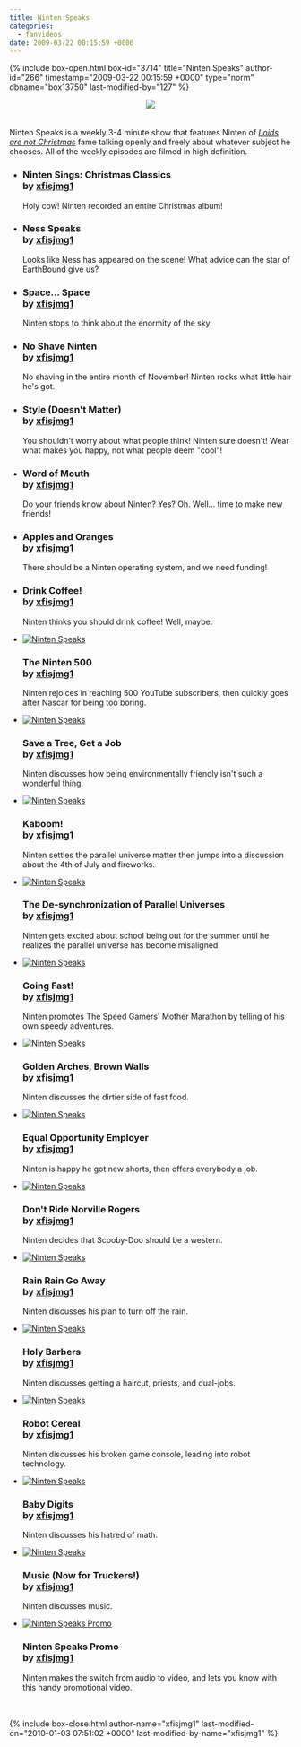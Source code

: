 ```yaml
---
title: Ninten Speaks
categories:
  - fanvideos
date: 2009-03-22 00:15:59 +0000
---
```

{% include box-open.html box-id="3714" title="Ninten Speaks" author-id="266" timestamp="2009-03-22 00:15:59 +0000" type="norm" dbname="box13750" last-modified-by="127" %}
<center><img src="http - //starmen.net/fanvideos/thumbs/nslogo.png" /></center>
<br /><br />
Ninten Speaks is a weekly 3-4 minute show that features Ninten of <a href="http://fobbiesareborange.com"><i>Loids are not Christmas</i></a> fame talking openly and freely about whatever subject he chooses. All of the weekly episodes are filmed in high definition.

<ul class="pics">

<li>
		<div style="float: left; padding: 0px 10px 0px 0px;"><youtube src="Gu7ryLlQF-I" height="132" width="160" /></div>
		<h3>Ninten Sings: Christmas Classics<br />
by <a href="http://www.youtube.com/user/NintenSpeaks">xfisjmg1</a></h3>
		<p>Holy cow! Ninten recorded an entire Christmas album!</p>	
	</li>

<li>
		<div style="float: left; padding: 0px 10px 0px 0px;"><youtube src="VCH1llOit6E" height="132" width="160" /></div>
		<h3>Ness Speaks<br />
by <a href="http://www.youtube.com/user/NintenSpeaks">xfisjmg1</a></h3>
		<p>Looks like Ness has appeared on the scene! What advice can the star of EarthBound give us?</p>	
	</li>

<li>
		<div style="float: left; padding: 0px 10px 0px 0px;"><youtube src="YdGcthvjPiw" height="132" width="160" /></div>
		<h3>Space... Space<br />
by <a href="http://www.youtube.com/user/NintenSpeaks">xfisjmg1</a></h3>
		<p>Ninten stops to think about the enormity of the sky.</p>	
	</li>

<li>
		<div style="float: left; padding: 0px 10px 0px 0px;"><youtube src="5THHIcmjclY" height="132" width="160" /></div>
		<h3>No Shave Ninten<br />
by <a href="http://www.youtube.com/user/NintenSpeaks">xfisjmg1</a></h3>
		<p>No shaving in the entire month of November! Ninten rocks what little hair he's got.</p>	
	</li>

<li>
		<div style="float: left; padding: 0px 10px 0px 0px;"><youtube src="NeLYVXxGupw" height="132" width="160" /></div>
		<h3>Style (Doesn't Matter)<br />
by <a href="http://www.youtube.com/user/NintenSpeaks">xfisjmg1</a></h3>
		<p>You shouldn't worry about what people think! Ninten sure doesn't! Wear what makes you happy, not what people deem "cool"!</p>	
	</li>

<li>
		<div style="float: left; padding: 0px 10px 0px 0px;"><youtube src="FGjZguC65FU" height="132" width="160" /></div>
		<h3>Word of Mouth<br />
by <a href="http://www.youtube.com/user/NintenSpeaks">xfisjmg1</a></h3>
		<p>Do your friends know about Ninten? Yes? Oh. Well... time to make new friends!</p>	
	</li>

<li>
		<div style="float: left; padding: 0px 10px 0px 0px;"><youtube src="X1DNgq-5ePI" height="132" width="160" /></div>
		<h3>Apples and Oranges<br />
by <a href="http://www.youtube.com/user/NintenSpeaks">xfisjmg1</a></h3>
		<p>There should be a Ninten operating system, and we need funding!</p>	
	</li>

<li>
		<div style="float: left; padding: 0px 10px 0px 0px;"><youtube src="QTZYwVB95Ro" height="132" width="160" /></div>
		<h3>Drink Coffee!<br />
by <a href="http://www.youtube.com/user/NintenSpeaks">xfisjmg1</a></h3>
		<p>Ninten thinks you should drink coffee! Well, maybe.</p>	
	</li>

<li>
		<a href="http://www.youtube.com/watch?v=rHOpsd6QKu4"><img src="http - //starmen.net/fanvideos/thumbs/ns23.jpg" alt="Ninten Speaks" /></a>
		<h3>The Ninten 500<br />
by <a href="http://www.youtube.com/user/NintenSpeaks">xfisjmg1</a></h3>
		<p>Ninten rejoices in reaching 500 YouTube subscribers, then quickly goes after Nascar for being too boring.</p>	
	</li>

<li>
		<a href="http://www.youtube.com/watch?v=vwQpmFHCsNg"><img src="http - //starmen.net/fanvideos/thumbs/ns22.jpg" alt="Ninten Speaks" /></a>
		<h3>Save a Tree, Get a Job<br />
by <a href="http://www.youtube.com/user/NintenSpeaks">xfisjmg1</a></h3>
		<p>Ninten discusses how being environmentally friendly isn't such a wonderful thing.</p>	
	</li>

<li>
		<a href="http://www.youtube.com/watch?v=RXDD3Ipitdw"><img src="http - //starmen.net/fanvideos/thumbs/ns21.jpg" alt="Ninten Speaks" /></a>
		<h3>Kaboom!<br />
by <a href="http://www.youtube.com/user/NintenSpeaks">xfisjmg1</a></h3>
		<p>Ninten settles the parallel universe matter then jumps into a discussion about the 4th of July and fireworks.</p>	
	</li>

<li>
		<a href="http://www.youtube.com/watch?v=cl88UlLpALs"><img src="http - //starmen.net/fanvideos/thumbs/ns20.jpg" alt="Ninten Speaks" /></a>
		<h3>The De-synchronization of Parallel Universes<br />
by <a href="http://www.youtube.com/user/NintenSpeaks">xfisjmg1</a></h3>
		<p>Ninten gets excited about school being out for the summer until he realizes the parallel universe has become misaligned.</p>	
	</li>

<li>
		<a href="http://www.youtube.com/watch?v=AKBzGOvhqjQ"><img src="http - //starmen.net/fanvideos/thumbs/ns19.jpg" alt="Ninten Speaks" /></a>
		<h3>Going Fast!<br />
by <a href="http://www.youtube.com/user/NintenSpeaks">xfisjmg1</a></h3>
		<p>Ninten promotes The Speed Gamers' Mother Marathon by telling of his own speedy adventures.</p>	
	</li>

<li>
		<a href="http://www.youtube.com/watch?v=KFcnGP3RSMI"><img src="http - //starmen.net/fanvideos/thumbs/ns18.jpg" alt="Ninten Speaks" /></a>
		<h3>Golden Arches, Brown Walls<br />
by <a href="http://www.youtube.com/user/NintenSpeaks">xfisjmg1</a></h3>
		<p>Ninten discusses the dirtier side of fast food.</p>	
	</li>

<li>
		<a href="http://www.youtube.com/watch?v=jN8q5GGQA_I"><img src="http - //starmen.net/fanvideos/thumbs/ns17.jpg" alt="Ninten Speaks" /></a>
		<h3>Equal Opportunity Employer<br />
by <a href="http://www.youtube.com/user/NintenSpeaks">xfisjmg1</a></h3>
		<p>Ninten is happy he got new shorts, then offers everybody a job.</p>	
	</li>

<li>
		<a href="http://www.youtube.com/watch?v=XmGOZGCmoB4"><img src="http - //starmen.net/fanvideos/thumbs/ns16.jpg" alt="Ninten Speaks" /></a>
		<h3>Don't Ride Norville Rogers<br />
by <a href="http://www.youtube.com/user/NintenSpeaks">xfisjmg1</a></h3>
		<p>Ninten decides that Scooby-Doo should be a western.</p>	
	</li>

<li>
		<a href="http://www.youtube.com/watch?v=p6gBz9Hv3Mk"><img src="http - //starmen.net/fanvideos/thumbs/ns15.jpg" alt="Ninten Speaks" /></a>
		<h3>Rain Rain Go Away<br />
by <a href="http://www.youtube.com/user/NintenSpeaks">xfisjmg1</a></h3>
		<p>Ninten discusses his plan to turn off the rain.</p>	
	</li>

<li>
		<a href="http://www.youtube.com/watch?v=tpw4b-l5KZc"><img src="http - //starmen.net/fanvideos/thumbs/ns14.jpg" alt="Ninten Speaks" /></a>
		<h3>Holy Barbers<br />
by <a href="http://www.youtube.com/user/NintenSpeaks">xfisjmg1</a></h3>
		<p>Ninten discusses getting a haircut, priests, and dual-jobs.</p>	
	</li>

<li>
		<a href="http://www.youtube.com/watch?v=lva2waP18A0"><img src="http - //starmen.net/fanvideos/thumbs/ns13.jpg" alt="Ninten Speaks" /></a>
		<h3>Robot Cereal<br />
by <a href="http://www.youtube.com/user/NintenSpeaks">xfisjmg1</a></h3>
		<p>Ninten discusses his broken game console, leading into robot technology.</p>	
	</li>

<li>
		<a href="http://www.youtube.com/watch?v=VTxvzRql0ws"><img src="http - //starmen.net/fanvideos/thumbs/ns12.jpg" alt="Ninten Speaks" /></a>
		<h3>Baby Digits<br />
by <a href="http://www.youtube.com/user/NintenSpeaks">xfisjmg1</a></h3>
		<p>Ninten discusses his hatred of math.</p>	
	</li>

<li>
		<a href="http://www.youtube.com/watch?v=Jptu_Yef3AE"><img src="http - //starmen.net/fanvideos/thumbs/ns11.jpg" alt="Ninten Speaks" /></a>
		<h3>Music (Now for Truckers!)<br />
by <a href="http://www.youtube.com/user/NintenSpeaks">xfisjmg1</a></h3>
		<p>Ninten discusses music.</p>	
	</li>

<li>
		<a href="http://www.youtube.com/watch?v=ABo8yoh2m-A"><img src="http - //starmen.net/fanvideos/thumbs/nspromo.jpg" alt="Ninten Speaks Promo" /></a>
		<h3>Ninten Speaks Promo<br />
by <a href="http://www.youtube.com/user/NintenSpeaks">xfisjmg1</a></h3>
		<p>Ninten makes the switch from audio to video, and lets you know with this handy promotional video.</p>	
	</li>

</ul><span class="left"></span><span class="right"></span>
					<br /><br />
{% include box-close.html author-name="xfisjmg1" last-modified-on="2010-01-03 07:51:02 +0000" last-modified-by-name="xfisjmg1" %}
